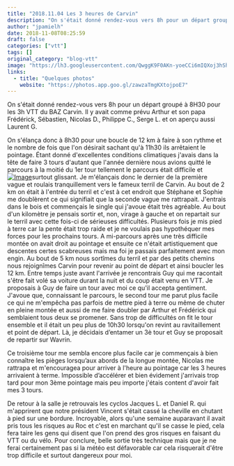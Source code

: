 ```yaml
---
title: "2018.11.04 Les 3 heures de Carvin"
description: "On s'était donné rendez-vous vers 8h pour un départ groupé à 8H30 pour les 3h VTT du BAZ Carvin. Il y avait comme prévu Arthur et son papa Frédérick, Sébastien, Nicolas D., Philippe C., Serge L. et on aperçu aussi Laurent G."
author: "jpamielh"
date: 2018-11-08T08:25:59
draft: false
categories: ["vtt"]
tags: []
original_category: "blog-vtt"
image: "https://lh3.googleusercontent.com/QwggK9F0AKn-yoeCCi6mIQXoj3hShjjIy0VO5al-9uFNlpWEXIPnxMpKEBVRdvpPT6ieY3eaUcomU7ogxR-dKPa1wxLuwq_KnHc6qK6zeSB9lkh4R1uu_twv6TreAGxzcqhdO_gt-EAHW2v19hCgbk6l5rWqT-lQyPFGGbIers8Wk50sw3YnkziKIGVfVX2DShss7_0AnZXhwXZvCiy-VQb7-noyxiPHebcsr7iOa9B433e6ARfCwl595ED_D_ENi1IwLFm-ZWJJnJQnUf0Ju6uqUeIvk-DyhYenkVhlv1kz9-WsukoGXY4ucJ5LNyNYXCiSEumClvdHdGJHCcyR8jwMFOsOWgRsVBapnq2xrNqFdtGeBxEnhE6Jxaf-usvBzj0jDm4RvqYo2CJ3SWUau0kOBi5jCd-tFnYd_gYSSXDh7Lz1kZV7UKLU6lu3aYnG8idu8X80UUoqdCr4hc4kbVT7u7tLdY1w6iiSI538PJ94qwAGuFOZh8ZhhvFnPUmb77oHDhAwGMTvyDalPPlXdHYGvqJ8N2IkXN_5gflTVLCjKLjdG6LurnQ1Py0_Mx4kLUj1GGWSiH1rsLHS9rKVJcBFFeZpSZdRpQLlwuJ_378UUK30bYevTQE0DDS7fqB2A5_PHH6ozNLS5hSd9Es7J5d5vwHEgcnycRe2K4s37HgkiA=w1024-h768-no"
links:
  - title: "Quelques photos"
    website: "https://photos.app.goo.gl/zawzaTmgKXtojpoE7"
---
```


On s'était donné rendez-vous vers 8h pour un départ groupé à 8H30 pour les 3h VTT du BAZ Carvin. Il y avait comme prévu Arthur et son papa Frédérick, Sébastien, Nicolas D., Philippe C., Serge L. et on aperçu aussi Laurent G.

<!--more-->

On s'élança donc à 8h30 pour une boucle de 12 km à faire à son rythme et le nombre de fois que l'on désirait sachant qu'à 11h30 ils arrêtaient le pointage. Étant donné d'excellentes conditions climatiques j'avais dans la tête de faire 3 tours d'autant que l'année dernière nous avions quitté le parcours à la moitié du 1er tour tellement le parcours était difficile et [![Image](https://lh3.googleusercontent.com/Yl2R-BKOz4XJdS53jZ_Xc9ndU-CUM8rhwchbVpsJZzx9tiqjoyz9hZJLGqcTlMIS28xanUSUa6TcxVYeInfPn_tUFbjM6GVgZxOAdQIOTVytWGIIkWRDc2cXw-7MsfzfTsDCt0B1l8sD9Lcmh8UKfE1nY_5ecNmiLLYsHrpQiYhguzMKW7lqzRe6B8E1UtdTgBTKKyf-IBcI1e5p0v0zkPeputq7MmeMCNIyaqMYCWB22CjdGBQIHbXJHyBxtk2dVZf9QpGubQrWVEcFrfWI5Dop2pZKuKEzSCwysefVp4BfFJOoTUCTHFjywJP7SCbMAZD8BL8VVipHbIW29bERg3GyF2sX88iH2jejDiPwPRUnbB4n3tpG32Xv44o9qcgUFQR8oHtgt4fhkiNU7f7SUhNlTce8pbipUAjm7PhxlMRjim3y9NaaN6ocVAufl0WVBTG49H05qe38m6_-J4_wTCd3FQ60PDO3WAYU1IUhYux0kw5aBFJt8jFnXpGQiyXMPe-SDFLIvg7a1FAJkLZOiN3uvf8JUKaWJM2GfPqQPUGSsNaGxK9GuvBImm3KzM42l66C4vZ9V6iN_i4A3xoLQyXshC6HCNFk184DGzOUEaAAvQGTnsTjPqu3G8w3wcrwxveknbe0XNNqrkbQk_Lg-szHhOeBo0O-4VMPyl9KacURNkQFo8hfHqB1I7sPABYXtT7R6XPixzSGe6RpgC3DZF-pSZyMYVcRmPhbed4=w505-h898-no)](https://lh3.googleusercontent.com/Yl2R-BKOz4XJdS53jZ_Xc9ndU-CUM8rhwchbVpsJZzx9tiqjoyz9hZJLGqcTlMIS28xanUSUa6TcxVYeInfPn_tUFbjM6GVgZxOAdQIOTVytWGIIkWRDc2cXw-7MsfzfTsDCt0B1l8sD9Lcmh8UKfE1nY_5ecNmiLLYsHrpQiYhguzMKW7lqzRe6B8E1UtdTgBTKKyf-IBcI1e5p0v0zkPeputq7MmeMCNIyaqMYCWB22CjdGBQIHbXJHyBxtk2dVZf9QpGubQrWVEcFrfWI5Dop2pZKuKEzSCwysefVp4BfFJOoTUCTHFjywJP7SCbMAZD8BL8VVipHbIW29bERg3GyF2sX88iH2jejDiPwPRUnbB4n3tpG32Xv44o9qcgUFQR8oHtgt4fhkiNU7f7SUhNlTce8pbipUAjm7PhxlMRjim3y9NaaN6ocVAufl0WVBTG49H05qe38m6_-J4_wTCd3FQ60PDO3WAYU1IUhYux0kw5aBFJt8jFnXpGQiyXMPe-SDFLIvg7a1FAJkLZOiN3uvf8JUKaWJM2GfPqQPUGSsNaGxK9GuvBImm3KzM42l66C4vZ9V6iN_i4A3xoLQyXshC6HCNFk184DGzOUEaAAvQGTnsTjPqu3G8w3wcrwxveknbe0XNNqrkbQk_Lg-szHhOeBo0O-4VMPyl9KacURNkQFo8hfHqB1I7sPABYXtT7R6XPixzSGe6RpgC3DZF-pSZyMYVcRmPhbed4=w505-h898-no)surtout glissant. Je m'élançais donc le dernier de la première vague et roulais tranquillement vers le fameux terril de Carvin. Au bout de 2 km on était à l'entrée du terril et c'est à cet endroit que Stéphane et Sophie me doublèrent ce qui signifiait que la seconde vague me rattrapait. J'entrais dans le bois et commençais le single qui j'avoue était très agréable. Au bout d'un kilomètre je pensais sortir et, non, virage à gauche et on repartait sur le terril avec cette fois-ci de sérieuses difficultés. Plusieurs fois je mis pied à terre car la pente était trop raide et je ne voulais pas hypothéquer mes forces pour les prochains tours. A mi-parcours après une très difficile montée on avait droit au pointage et ensuite ce n'était artistiquement que descentes certes scabreuses mais ma foi je passais parfaitement avec mon engin. Au bout de 5 km nous sortîmes du terril et par des petits chemins nous rejoignîmes Carvin pour revenir au point de départ et ainsi boucler les 12 km. Entre temps juste avant l'arrivée je rencontrais Guy qui me racontait s'être fait volé sa voiture durant la nuit et du coup était venu en VTT. Je proposais à Guy de faire un tour avec moi ce qu'il accepta gentiment. J'avoue que, connaissant le parcours, le second tour me parut plus facile ce qui ne m'empêcha pas parfois de mettre pied à terre ou même de chuter en pleine montée et aussi de me faire doubler par Arthur et Frédérick qui semblaient tous deux se promener. Sans trop de difficultés on fit le tour ensemble et il était un peu plus de 10h30 lorsqu'on revint au ravitaillement et point de départ. Là, je décidais d’entamer un 3è tour et Guy se proposait de repartir sur Wavrin.

Ce troisième tour me sembla encore plus facile car je commençais à bien connaître les pièges lorsqu’aux abords de la longue montée, Nicolas me rattrapa et m'encouragea pour arriver à l'heure au pointage car les 3 heures arrivaient à terme. Impossible d’accélérer et bien évidement j'arrivais trop tard pour mon 3ème pointage mais peu importe j'étais content d'avoir fait mes 3 tours.

De retour à la salle je retrouvais les cyclos Jacques L. et Daniel R. qui m'apprirent que notre président Vincent s'était cassé la cheville en chutant à pied sur une bordure. Incroyable, alors qu'une semaine auparavant il avait pris tous les risques au Roc et c'est en marchant qu'il se casse le pied, cela fera taire les gens qui disent que l'on prend des gros risques en faisant du VTT ou du vélo. Pour conclure, belle sortie très technique mais que je ne ferai certainement pas si la météo est défavorable car cela risquerait d'être trop difficile et surtout dangereux pour moi.